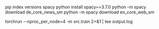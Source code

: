 pip index versions spacy
python install spacy==3.7.0
python -m spacy download de_core_news_sm
python -m spacy download en_core_web_sm


torchrun --nproc_per_node=4 -m src.train 2>&1 | tee output.log





